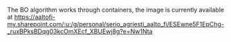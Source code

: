 The BO algorithm works through containers, the image is currently available at https://aaltofi-my.sharepoint.com/:u:/g/personal/serio_agriesti_aalto_fi/ESEwne5F1EpChg-_ruxBPksBDqg03kcOmXEcf_XBUEwj8g?e=Nw1Nta
